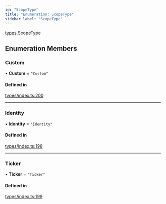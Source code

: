 ```yaml
---
id: "ScopeType"
title: "Enumeration: ScopeType"
sidebar_label: "ScopeType"
---
```


[types](../../../modules/Types/Types.md).ScopeType

## Enumeration Members

### Custom

• **Custom** = ``"Custom"``

#### Defined in

[types/index.ts:200](https://github.com/PolymeshAssociation/polymesh-sdk/blob/95f248df/src/types/index.ts#L200)

___

### Identity

• **Identity** = ``"Identity"``

#### Defined in

[types/index.ts:198](https://github.com/PolymeshAssociation/polymesh-sdk/blob/95f248df/src/types/index.ts#L198)

___

### Ticker

• **Ticker** = ``"Ticker"``

#### Defined in

[types/index.ts:199](https://github.com/PolymeshAssociation/polymesh-sdk/blob/95f248df/src/types/index.ts#L199)

